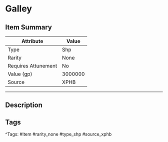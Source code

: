 # Galley

## Item Summary

| Attribute            | Value                        |
|----------------------|------------------------------|
| Type                 | Shp |
| Rarity               | None             |
| Requires Attunement  | No                |
| Value (gp)           | 3000000    |
| Source               | XPHB |

---

## Description



## Tags

^Tags: #item #rarity_none #type_shp #source_xphb